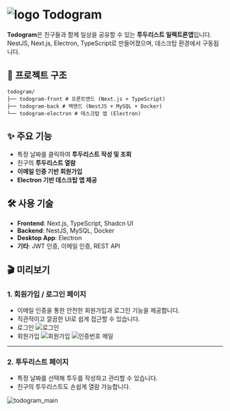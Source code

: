 # ![logo](https://github.com/user-attachments/assets/c7ac0a12-0cce-44c0-96c9-9fbe413cb3e7) Todogram
**Todogram**은 친구들과 함께 일상을 공유할 수 있는 **투두리스트 일렉트론앱**입니다.  
NestJS, Next.js, Electron, TypeScript로 만들어졌으며, 데스크탑 환경에서 구동됩니다.

## 📁 프로젝트 구조
```
todogram/
├── todogram-front # 프론트엔드 (Next.js + TypeScript)
├── todogram-back # 백엔드 (NestJS + MySQL + Docker)
└── todogram-electron # 데스크탑 앱 (Electron)
```

## ✨ 주요 기능

- 특정 날짜를 클릭하여 **투두리스트 작성 및 조회**
- 친구의 **투두리스트 열람**
- **이메일 인증 기반 회원가입**
- **Electron 기반 데스크탑 앱 제공**

## 🛠 사용 기술

- **Frontend**: Next.js, TypeScript, Shadcn UI
- **Backend**: NestJS, MySQL, Docker
- **Desktop App**: Electron
- **기타**: JWT 인증, 이메일 인증, REST API

## 🎬 미리보기

### 1. 회원가입 / 로그인 페이지
- 이메일 인증을 통한 안전한 회원가입과 로그인 기능을 제공합니다.
- 직관적이고 깔끔한 UI로 쉽게 접근할 수 있습니다.
- 로그인
![로그인](https://github.com/user-attachments/assets/6be2070d-3227-4c92-bbcd-f75e7e2bae1d)
- 회원가입
![회원가입](https://github.com/user-attachments/assets/580a2f09-1ebf-4ad6-9f07-1b366a4fa9fa)
![인증번호 메일](https://github.com/user-attachments/assets/2223b1ab-1f07-46ac-91e9-ec8d54b33d91)

---

### 2. 투두리스트 페이지
- 특정 날짜를 선택해 투두를 작성하고 관리할 수 있습니다.
- 친구의 투두리스트도 손쉽게 열람 가능합니다.

![todogram_main](https://github.com/user-attachments/assets/58db8de7-3429-45f0-bcb1-505a6e3e64db)
